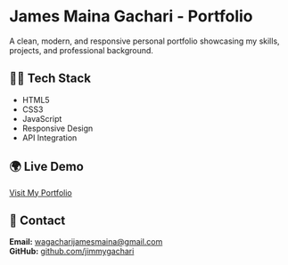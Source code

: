 # James Maina Gachari - Portfolio

A clean, modern, and responsive personal portfolio showcasing my skills, projects, and professional background.

## 🧑‍💻 Tech Stack
- HTML5
- CSS3
- JavaScript
- Responsive Design
- API Integration

## 🌍 Live Demo
[Visit My Portfolio](https://jimmygachari.github.io)

## 📨 Contact
**Email:** wagacharijamesmaina@gmail.com  
**GitHub:** [github.com/jimmygachari](https://github.com/jimmygachari)
